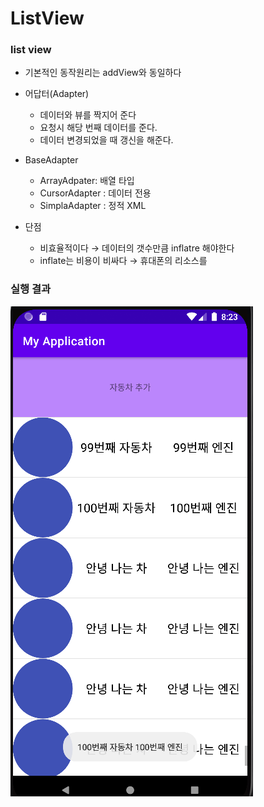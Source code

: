 # ListView

### list view
- 기본적인 동작원리는 addView와 동일하다
- 어답터(Adapter)
  - 데이터와 뷰를 짝지어 준다
  - 요청시 해당 번째 데이터를 준다.
  - 데이터 변경되었을 때 갱신을 해준다.
- BaseAdapter
  - ArrayAdpater: 배열 타입
  - CursorAdapter : 데이터 전용
  - SimplaAdapter : 정적 XML

- 단점
  - 비효율적이다 → 데이터의 갯수만큼 inflatre 해야한다
  - inflate는 비용이 비싸다 → 휴대폰의 리소스를

### 실행 결과
![실행 결과](./%EA%B2%B0%EA%B3%BC.PNG)